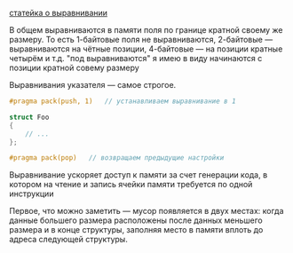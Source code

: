 [статейка о выравнивании](https://habr.com/ru/articles/142662/)

В общем выравниваются в памяти поля по границе кратной своему же размеру. То есть 
1-байтовые поля не выравниваются, 
2-байтовые — выравниваются на чётные позиции, 
4-байтовые — на позиции кратные четырём и т.д.
"под выравниваются" я имею в виду начинаются с позиции кратной совему размеру

Выравнивания указателя — самое строгое.

```c++
#pragma pack(push, 1)   // устанавливаем выравнивание в 1

struct Foo
{    
	// ...
};

#pragma pack(pop)   // возвращаем предыдущие настройки
```

Выравнивание ускоряет доступ к памяти за счет генерации кода, в котором на чтение и запись ячейки памяти требуется по одной инструкции

Первое, что можно заметить — мусор появляется в двух местах: когда данные большего размера расположены после данных меньшего размера и в конце структуры, заполняя место в памяти вплоть до адреса следующей структуры.